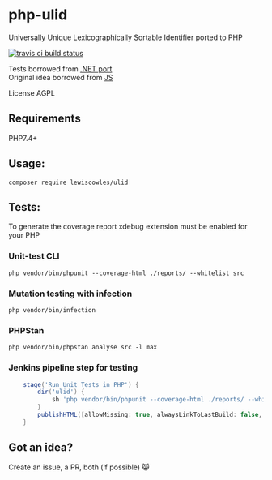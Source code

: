 # php-ulid
Universally Unique Lexicographically Sortable Identifier ported to PHP

[![travis ci build status](https://travis-ci.org/Lewiscowles1986/php-ulid.svg?branch=master)](https://travis-ci.org/Lewiscowles1986/php-ulid)

Tests borrowed from [.NET port](https://github.com/fvilers/ulid.net)  
Original idea borrowed from [JS](https://github.com/alizain/ulid)  

License AGPL

## Requirements

PHP7.4+

## Usage:

`composer require lewiscowles/ulid`

## Tests:

To generate the coverage report xdebug extension must be enabled for your PHP

### Unit-test CLI

`php vendor/bin/phpunit --coverage-html ./reports/ --whitelist src`

### Mutation testing with infection

`php vendor/bin/infection`

### PHPStan

`php vendor/bin/phpstan analyse src -l max`

### Jenkins pipeline step for testing

```Groovy
    stage('Run Unit Tests in PHP') {
        dir('ulid') {
            sh 'php vendor/bin/phpunit --coverage-html ./reports/ --whitelist src'
        }
        publishHTML([allowMissing: true, alwaysLinkToLastBuild: false, keepAll: true, reportDir: 'ulid/reports', reportFiles: 'index.html', reportName: 'PHPUnit Coverage'])
    }
```

## Got an idea?

Create an issue, a PR, both (if possible) :smile_cat:
